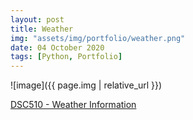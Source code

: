 ```yaml
---
layout: post
title: Weather
img: "assets/img/portfolio/weather.png"
date: 04 October 2020
tags: [Python, Portfolio]
---
```


![image]({{ page.img | relative_url }})

[DSC510 - Weather Information](https://github.com/knmoses/DSC510-Weather)

